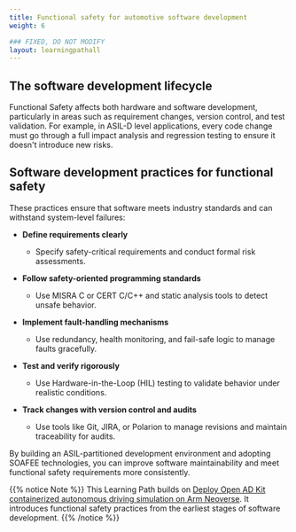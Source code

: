 ```yaml
---
title: Functional safety for automotive software development
weight: 6

### FIXED, DO NOT MODIFY
layout: learningpathall
---
```


## The software development lifecycle

Functional Safety affects both hardware and software development, particularly in areas such as requirement changes, version control, and test validation. For example, in ASIL-D level applications, every code change must go through a full impact analysis and regression testing to ensure it doesn't introduce new risks.

## Software development practices for functional safety

These practices ensure that software meets industry standards and can withstand system-level failures:
- **Define requirements clearly**  
  - Specify safety-critical requirements and conduct formal risk assessments.

- **Follow safety-oriented programming standards**  
  - Use MISRA C or CERT C/C++ and static analysis tools to detect unsafe behavior.

- **Implement fault-handling mechanisms**  
  - Use redundancy, health monitoring, and fail-safe logic to manage faults gracefully.

- **Test and verify rigorously**  
  - Use Hardware-in-the-Loop (HIL) testing to validate behavior under realistic conditions.

- **Track changes with version control and audits**  
  - Use tools like Git, JIRA, or Polarion to manage revisions and maintain traceability for audits.

By building an ASIL-partitioned development environment and adopting SOAFEE technologies, you can improve software maintainability and meet functional safety requirements more consistently.

{{% notice Note %}}
This Learning Path builds on [Deploy Open AD Kit containerized autonomous driving simulation on Arm Neoverse](/learning-paths/automotive/openadkit1_container/). It introduces functional safety practices from the earliest stages of software development.
{{% /notice %}}
